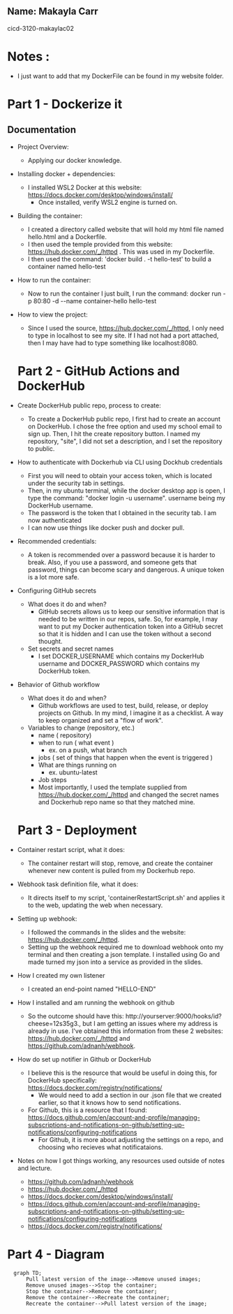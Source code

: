 ## Name: Makayla Carr
 cicd-3120-makaylac02

# Notes :
* I just want to add that my DockerFile can be found in my website folder. 

# Part 1 - Dockerize it
## Documentation

* Project Overview:
  * Applying our docker knowledge.
* Installing docker + dependencies:
  * I installed WSL2 Docker at this website: https://docs.docker.com/desktop/windows/install/
    * Once installed, verify WSL2 engine is turned on.
* Building the container: 
  * I created a directory called website that will hold my html file named hello.html and a Dockerfile.
  * I then used the temple provided from this website: https://hub.docker.com/_/httpd . This was used in my Dockerfile.
  * I then used the command: 'docker build . -t hello-test' to build a container named hello-test
* How to run the container: 
  * Now to run the container I just built, I run the command: docker run -p 80:80 -d --name container-hello hello-test
* How to view the project:
  * Since I used the source, https://hub.docker.com/_/httpd, I only need to type in localhost to see my site. If I had not had a port attached, then I may have had to type something like localhost:8080.


  # Part 2 - GitHub Actions and DockerHub
  
* Create DockerHub public repo, process to create:
  * To create a DockerHub public repo, I first had to create an account on DockerHub. I chose the free option and used my school email to sign up. Then, I hit the create repository button. I named my repository, "site", I did not set a description, and I set the repository to public. 
* How to authenticate with Dockerhub via CLI using Dockhub credentials
  * First you will need to obtain your access token, which is located under the security tab in settings.
  * Then, in my ubuntu terminal, while the docker desktop app is open, I type the command: "docker login -u username". username being my DockerHub username. 
  * The password is the token that I obtained in the security tab. I am now authenticated
  * I can now use things like docker push and docker pull.
* Recommended credentials: 
  * A token is recommended over a password because it is harder to break. Also, if you use a password, and someone gets that password, things can become scary and dangerous. A unique token is a lot more safe.
* Configuring GitHub secrets
  * What does it do and when?
    * GitHub secrets allows us to keep our sensitive information that is needed to be written in our repos, safe. So, for example, I may want to put my Docker authentication token into a GitHub secret so that it is hidden and I can use the token without a second thought. 
  * Set secrets and secret names
    * I set DOCKER_USERNAME which contains my DockerHub username and DOCKER_PASSWORD which contains my DockerHub token.
* Behavior of Github workflow
  * What does it do and when? 
    * Github workflows are used to test, build, release, or deploy projects on Github. In my mind, I imagine it as a checklist. A way to keep organized and set a "flow of work".
  * Variables to change (repository, etc.)
    * name ( repository)
    * when to run ( what event )
      * ex. on a push, what branch
    * jobs ( set of things that happen when the event is triggered ) 
    * What are things running on
      * ex. ubuntu-latest
    * Job steps 
    * Most importantly, I used the template supplied from https://hub.docker.com/_/httpd and changed the secret names and Dockerhub repo name so that they matched mine.

  # Part 3 - Deployment

* Container restart script, what it does:
  * The container restart will stop, remove, and create the container whenever new content is pulled from my Dockerhub repo.
* Webhook task definition file, what it does: 
  * It directs itself to my script, 'containerRestartScript.sh' and applies it to the web, updating the web when necessary. 
* Setting up webhook: 
  * I followed the commands in the slides and the website: https://hub.docker.com/_/httpd.
  * Setting up the webhook required me to download webhook onto my terminal and then creating a json template. I installed using Go and made turned my json into a service as provided in the slides. 
* How I created my own listener
  * I created an end-point named "HELLO-END"
* How I installed and am running the webhook on github
  * So the outcome should have this: http://yourserver:9000/hooks/id?cheese=12s35g3., but I am getting an issues where my address is already in use. I've obtained this information from these 2 websites: https://hub.docker.com/_/httpd and https://github.com/adnanh/webhook.
* How do set up notifier in Github or DockerHub
  * I believe this is the resource that would be useful in doing this, for DockerHub specifically: https://docs.docker.com/registry/notifications/
    * We would need to add a section in our .json file that we created earlier, so that it knows how to send notifications. 
  * For Github, this is a resource that I found: https://docs.github.com/en/account-and-profile/managing-subscriptions-and-notifications-on-github/setting-up-notifications/configuring-notifications
    * For Github, it is more about adjusting the settings on a repo, and choosing who recieves what notificataions.
    
* Notes on how I got things working, any resources used outside of notes and lecture.
  * https://github.com/adnanh/webhook
  * https://hub.docker.com/_/httpd
  * https://docs.docker.com/desktop/windows/install/
  * https://docs.github.com/en/account-and-profile/managing-subscriptions-and-notifications-on-github/setting-up-notifications/configuring-notifications
  * https://docs.docker.com/registry/notifications/


# Part 4 - Diagram
```mermaid
  graph TD;
      Pull latest version of the image-->Remove unused images;
      Remove unused images-->Stop the container;
      Stop the container-->Remove the container;
      Remove the container-->Recreate the container;
      Recreate the container-->Pull latest version of the image;
```
